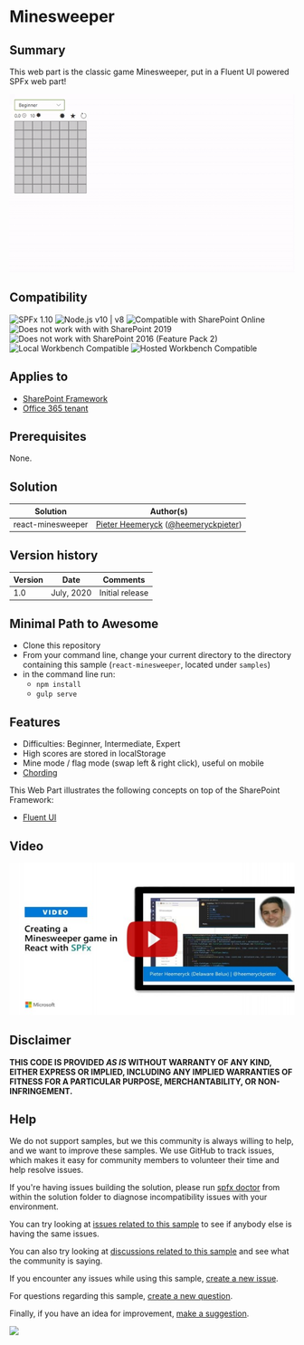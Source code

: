 # Minesweeper

## Summary

This web part is the classic game Minesweeper, put in a Fluent UI powered SPFx web part!

![Minesweeper](./assets/Minesweeper.gif)


## Compatibility

![SPFx 1.10](https://img.shields.io/badge/SPFx-1.10.0-green.svg) 
![Node.js v10 | v8](https://img.shields.io/badge/Node.js-v10%20%7C%20v8-green.svg) 
![Compatible with SharePoint Online](https://img.shields.io/badge/SharePoint%20Online-Compatible-green.svg)
![Does not work with with SharePoint 2019](https://img.shields.io/badge/SharePoint%20Server%202019-Incompatible-red.svg)
![Does not work with SharePoint 2016 (Feature Pack 2)](https://img.shields.io/badge/SharePoint%20Server%202016%20(Feature%20Pack%202)-Incompatible-red.svg "SharePoint Server 2016 Feature Pack 2 requires SPFx 1.1")
![Local Workbench Compatible](https://img.shields.io/badge/Local%20Workbench-Compatible-green.svg)
![Hosted Workbench Compatible](https://img.shields.io/badge/Hosted%20Workbench-Compatible-green.svg)

## Applies to

* [SharePoint Framework](https://docs.microsoft.com/sharepoint/dev/spfx/sharepoint-framework-overview)
* [Office 365 tenant](https://docs.microsoft.com/sharepoint/dev/spfx/set-up-your-development-environment)

## Prerequisites

None.

## Solution

Solution|Author(s)
--------|---------
react-minesweeper | [Pieter Heemeryck](https://github.com/PieterHeemeryck) ([@heemeryckpieter](https://twitter.com/heemeryckpieter))

## Version history

Version|Date|Comments
-------|----|--------
1.0|July, 2020|Initial release

## Minimal Path to Awesome

* Clone this repository
* From your command line, change your current directory to the directory containing this sample (`react-minesweeper`, located under `samples`)
* in the command line run:
  * `npm install`
  * `gulp serve`

## Features

* Difficulties: Beginner, Intermediate, Expert
* High scores are stored in localStorage
* Mine mode / flag mode (swap left & right click), useful on mobile
* [Chording](http://www.minesweeper.info/wiki/Chord)

This Web Part illustrates the following concepts on top of the SharePoint Framework:

* [Fluent UI](https://developer.microsoft.com/en-us/fluentui#/)

## Video

[![Creating a Minesweeper game in React with SPFx](./assets/video-thumbnail.jpg)](https://www.youtube.com/watch?v=b7lZWR9xcVM "Creating a Minesweeper game in React with SPFx")

## Disclaimer

**THIS CODE IS PROVIDED *AS IS* WITHOUT WARRANTY OF ANY KIND, EITHER EXPRESS OR IMPLIED, INCLUDING ANY IMPLIED WARRANTIES OF FITNESS FOR A PARTICULAR PURPOSE, MERCHANTABILITY, OR NON-INFRINGEMENT.**

## Help

We do not support samples, but we this community is always willing to help, and we want to improve these samples. We use GitHub to track issues, which makes it easy for  community members to volunteer their time and help resolve issues.

If you're having issues building the solution, please run [spfx doctor](https://pnp.github.io/cli-microsoft365/cmd/spfx/spfx-doctor/) from within the solution folder to diagnose incompatibility issues with your environment.

You can try looking at [issues related to this sample](https://github.com/pnp/sp-dev-fx-webparts/issues?q=label%3Areact-minesweeper) to see if anybody else is having the same issues.

You can also try looking at [discussions related to this sample](https://github.com/pnp/sp-dev-fx-webparts/discussions?discussions_q=label%3Areact-minesweeper) and see what the community is saying.

If you encounter any issues while using this sample, [create a new issue](https://github.com/pnp/sp-dev-fx-webparts/issues/new?assignees=&labels=Needs%3A+Triage+%3Amag%3A%2Ctype%3Abug-suspected&template=bug-report.yml&sample=react-minesweeper&authors=@PieterHeemeryck&title=react-minesweeper%20-%20).

For questions regarding this sample, [create a new question](https://github.com/pnp/sp-dev-fx-webparts/issues/new?assignees=&labels=Needs%3A+Triage+%3Amag%3A%2Ctype%3Abug-suspected&template=question.yml&sample=react-minesweeper&authors=@PieterHeemeryck&title=react-minesweeper%20-%20).

Finally, if you have an idea for improvement, [make a suggestion](https://github.com/pnp/sp-dev-fx-webparts/issues/new?assignees=&labels=Needs%3A+Triage+%3Amag%3A%2Ctype%3Abug-suspected&template=suggestion.yml&sample=react-minesweeper&authors=@PieterHeemeryck&title=react-minesweeper%20-%20).

<img src="https://telemetry.sharepointpnp.com/sp-dev-fx-webparts/samples/react-minesweeper" />

